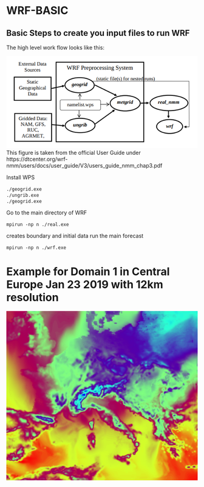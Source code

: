 # WRF-BASIC


## Basic Steps to create you input files to run WRF

The high level work flow looks like this:

<img src="https://github.com/schoenemeyer/WRF-BASIC/blob/master/wpswrf.png" width="552">
This figure is taken from the official User Guide under 
https://dtcenter.org/wrf-nmm/users/docs/user_guide/V3/users_guide_nmm_chap3.pdf


Install WPS
```
./geogrid.exe
./ungrib.exe
./geogrid.exe
```
Go to the main directory of WRF

```
mpirun -np n ./real.exe
```
creates boundary and initial data
run the main forecast  
```
mpirun -np n ./wrf.exe
```


# Example for Domain 1 in Central Europe Jan 23 2019 with 12km resolution

<img src="https://github.com/schoenemeyer/WRF-BASIC/blob/master/wrf.png" width="552">

